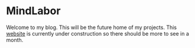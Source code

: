 # MindLabor

Welcome to my blog. This will be the future home of my projects. This [website](https://mindlabor.dev) is currently under construction so there should be more to see in a month.
